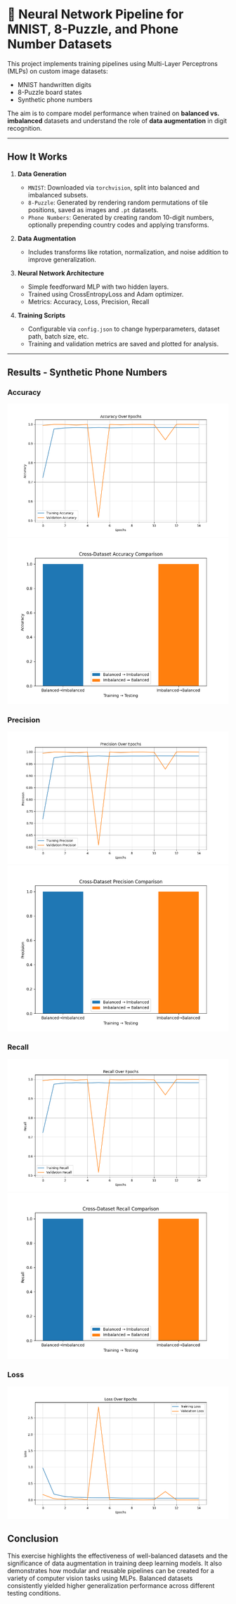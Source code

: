 # 🧠 Neural Network Pipeline for MNIST, 8-Puzzle, and Phone Number Datasets

This project implements training pipelines using Multi-Layer Perceptrons (MLPs) on custom image datasets:
- MNIST handwritten digits
- 8-Puzzle board states
- Synthetic phone numbers

The aim is to compare model performance when trained on **balanced vs. imbalanced** datasets and understand the role of **data augmentation** in digit recognition.

---

##  How It Works

1. **Data Generation**
   - `MNIST`: Downloaded via `torchvision`, split into balanced and imbalanced subsets.
   - `8-Puzzle`: Generated by rendering random permutations of tile positions, saved as images and `.pt` datasets.
   - `Phone Numbers`: Generated by creating random 10-digit numbers, optionally prepending country codes and applying transforms.

2. **Data Augmentation**
   - Includes transforms like rotation, normalization, and noise addition to improve generalization.

3. **Neural Network Architecture**
   - Simple feedforward MLP with two hidden layers.
   - Trained using CrossEntropyLoss and Adam optimizer.
   - Metrics: Accuracy, Loss, Precision, Recall

4. **Training Scripts**
   - Configurable via `config.json` to change hyperparameters, dataset path, batch size, etc.
   - Training and validation metrics are saved and plotted for analysis.

---
## Results - Synthetic Phone Numbers
### Accuracy
![checkpoint 1](src/accuracy.png)
![checkpoint 1](src/cross_accuracy.png)
### Precision
![img](src/precision.png)
![img](src/cross_precision.png)
### Recall
![img](src/recall.png)
![img](src/cross_recall.png)
### Loss
![img](src/loss.png)

##  Conclusion

This exercise highlights the effectiveness of well-balanced datasets and the significance of data augmentation in training deep learning models. It also demonstrates how modular and reusable pipelines can be created for a variety of computer vision tasks using MLPs. Balanced datasets consistently yielded higher generalization performance across different testing conditions.

